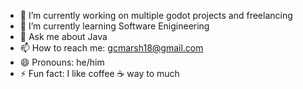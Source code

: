 - 🔭 I’m currently working on multiple godot projects and freelancing
- 🌱 I’m currently learning Software Enigineering
- 💬 Ask me about Java
- 📫 How to reach me: gcmarsh18@gmail.com
- 😄 Pronouns: he/him
- ⚡ Fun fact: I like coffee ☕ way to much

